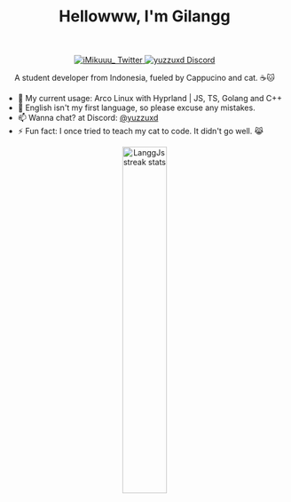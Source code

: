 <div align="center">
  <h1>Hellowww, I'm Gilangg</h1>
  
  </br>
  </br>
  
  <a href="https://twitter.com/iMikuuu_">
    <img alt="iMikuuu_ Twitter" src="https://img.shields.io/badge/Twitter-1DA1F2?style=for-the-badge&logo=x&logoColor=white" />
  </a>
  <a href="https://discord.com/users/961736251516522527">
    <img alt="yuzzuxd Discord" src="https://img.shields.io/badge/Discord-5865F2?style=for-the-badge&logo=discord&logoColor=white" />
  </a>
  <p>A student developer from Indonesia, fueled by Cappucino and cat. ☕🐱</p>
</div>

- 🌱 My current usage: Arco Linux with Hyprland | JS, TS, Golang and C++
- 💬 English isn't my first language, so please excuse any mistakes.
- 📫 Wanna chat? at Discord: [@yuzzuxd](https://discord.com/users/961736251516522527)
- ⚡ Fun fact: I once tried to teach my cat to code. It didn't go well. 😹

<div align="center">
  <img alt="LanggJs streak stats" width=40% src="https://github-readme-streak-stats.herokuapp.com/?user=YoruAkio" />
</div>

